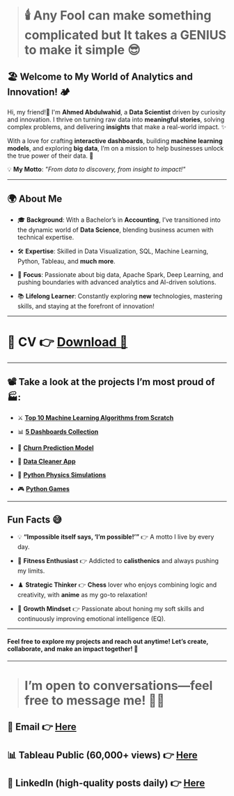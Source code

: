 > # 🕯️ Any Fool can make something **complicated** but It takes a GENIUS to make it simple 😎

## 🏖️ Welcome to My World of Analytics and Innovation! 🏕️    

Hi, my friend!👋 I'm **Ahmed Abdulwahid**, a **Data Scientist** driven by curiosity and innovation. I thrive on turning raw data into **meaningful stories**, solving complex problems, and delivering **insights** that make a real-world impact. ✨  

With a love for crafting **interactive dashboards**, building **machine learning models**, and exploring **big data**, I’m on a mission to help businesses unlock the true power of their data. 🚀  

💡 **My Motto**: *"From data to discovery, from insight to impact!"*  


---

## 🌍 About Me

- 🎓 **Background**: With a Bachelor’s in **Accounting**, I’ve transitioned into the dynamic world of **Data Science**, blending business acumen with technical expertise.
    
- 🛠️ **Expertise**: Skilled in Data Visualization, SQL, Machine Learning, Python, Tableau, and **much more**.
  
- 🎯 **Focus**: Passionate about big data, Apache Spark, Deep Learning, and pushing boundaries with advanced analytics and AI-driven solutions.
  
- 📚 **Lifelong Learner**: Constantly exploring **new** technologies, mastering skills, and staying at the forefront of innovation! 

---


# 📄 **CV** 👉 [Download 📂](https://github.com/user-attachments/files/18178629/Resume.pdf)


---

## 📽️ Take a look at the projects I’m most proud of 🏭:  
 
- ⚔️ [**Top 10 Machine Learning Algorithms from Scratch**](https://github.com/AhmedAbdulWahid-Data/Top_10_ML_Algorithms)
  
- 📊 [**5 Dashboards Collection**](https://github.com/AhmedAbdulWahid-Data/Top_5_Dashboards)
  
- 🤖 [**Churn Prediction Model**](https://github.com/AhmedAbdulWahid-Data/Customer_Churn_Prediction)
  
- 🧼 [**Data Cleaner App**](https://github.com/AhmedAbdulWahid-Data/Data_Cleaner_app)

- 🔭 [**Python Physics Simulations**](https://github.com/AhmedAbdulWahid-Data/Python_Physics)
  
- 🎮 [**Python Games**](https://github.com/AhmedAbdulWahid-Data/Python_Games)

  
---

## Fun Facts 😅 

- 💡 **“Impossible itself says, ‘I’m possible!’”** 👉 A motto I live by every day.
  
- 🤸 **Fitness Enthusiast** 👉 Addicted to **calisthenics** and always pushing my limits.
  
- ♟️ **Strategic Thinker** 👉 **Chess** lover who enjoys combining logic and creativity, with **anime** as my go-to relaxation!
  
- 🌱 **Growth Mindset** 👉 Passionate about honing my soft skills and continuously improving emotional intelligence (EQ).

---

#### Feel free to explore my projects and reach out anytime! Let’s create, collaborate, and make an impact together! 💪  

---
> # I’m open to conversations—feel free to message me! 💬📩

## 📧 Email 👉 [Here](ahmedabdulwahid.data@gmail.com)

## 📊 Tableau Public (60,000+ views) 👉 [Here](https://public.tableau.com/app/profile/ahmed.abdul.wahid/vizzes)

## 💼 LinkedIn (high-quality posts daily) 👉 [Here](https://www.linkedin.com/in/ahmed-abdulwahid/)



